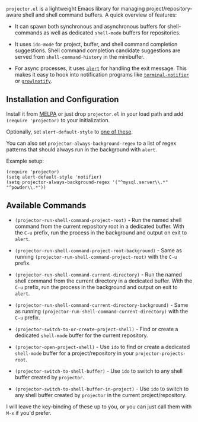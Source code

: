 `projector.el` is a lightweight Emacs library for managing project/repository-aware shell and shell command buffers. A quick overview of features:

* It can spawn both synchronous and asynchronous buffers for shell-commands as well as dedicated `shell-mode` buffers for repositories.

* It uses `ido-mode` for project, buffer, and shell command completion suggestions. Shell command completion candidate suggestions are served from `shell-command-history` in the minibuffer.

* For async processes, it uses [`alert`](https://github.com/jwiegley/alert) for handling the exit message. This makes it easy to hook into notification programs like [`terminal-notifier`](https://github.com/alloy/terminal-notifier) or [`growlnotify`](http://growl.info/downloads).

## Installation and Configuration

Install it from [MELPA](http://melpa.milkbox.net) or just drop `projector.el` in your load path and add `(require 'projector)` to your initialization.

Optionally, set `alert-default-style` to [one of these](https://github.com/jwiegley/alert/blob/master/alert.el#L123-L128).

You can also set `projector-always-background-regex` to a list of regex patterns that should always run in the background with `alert`.

Example setup:

```
(require 'projector)  
(setq alert-default-style 'notifier)
(setq projector-always-background-regex '("^mysql.server\\.*" "^powder\\.*"))
```

## Available Commands

* `(projector-run-shell-command-project-root)` - Run the named shell command from the current repository root in a dedicated buffer. With the `C-u` prefix, run the process in the background and output on exit to `alert`.

* `(projector-run-shell-command-project-root-background)` - Same as running `(projector-run-shell-command-project-root)` with the `C-u` prefix.

* `(projector-run-shell-command-current-directory)` - Run the named shell command from the current directory in a dedicated buffer. With the `C-u` prefix, run the process in the background and output on exit to `alert`.

* `(projector-run-shell-command-current-directory-background)` - Same as running `(projector-run-shell-command-current-directory)` with the `C-u` prefix.

* `(projector-switch-to-or-create-project-shell)` - Find or create a dedicated `shell-mode` buffer for the current repository.

* `(projector-open-project-shell)` - Use `ido` to find or create a dedicated `shell-mode` buffer for a project/repository in your `projector-projects-root`.

* `(projector-switch-to-shell-buffer)` - Use `ido` to switch to any shell buffer created by `projector`.

* `(projector-switch-to-shell-buffer-in-project)` - Use `ido` to switch to any shell buffer created by `projector` in the current project/repository.

I will leave the key-binding of these up to you, or you can just call them with `M-x` if you'd prefer.







